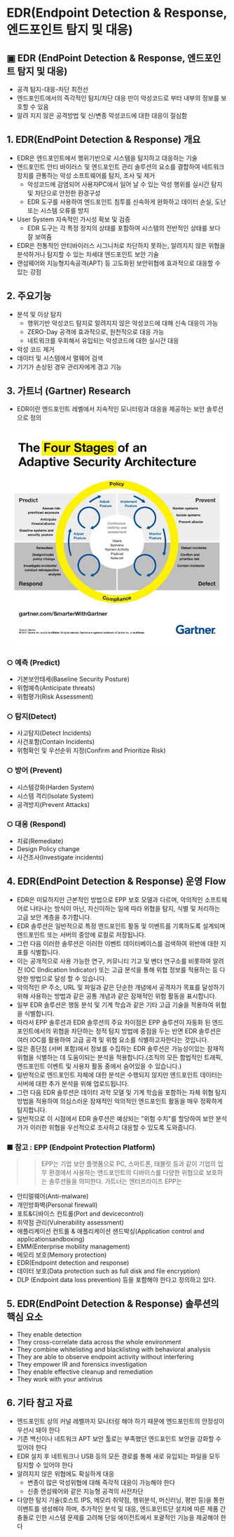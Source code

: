 # EDR(Endpoint Detection & Response, 엔드포인트 탐지 및 대응)

## ▣ EDR (EndPoint Detection & Response, 엔드포인트 탐지 및 대응)

- 공격 탐지-대응-차단 최전선
- 엔드포인트에서의 즉각적인 탐지/차단 대응 만이 악성코드로 부터 내부의 정보를 보호할 수 있음
- 알려 지지 않은 공격방법 및 신/변종 악성코드에 대한 대응이 절심함

## 1. EDR(EndPoint Detection & Response) 개요

- EDR은 엔드포인트에서 행위기반으로 시스템을 탐지하고 대응하는 기술
- 엔드포인트 안티 바이러스 및 엔드포인트 관리 솔루션의 요소를 결합하여 네트워크 장치를 관통하는 악성 소프트웨어를 탐지, 조사 및 제거
  - 악성코드에 감염되어 사용자PC에서 일어 날 수 있는 악성 행위를 실시간 탐지 및 차단으로 안전한 환경구성
  - EDR 도구를 사용하여 엔드포인트 침투를 신속하게 완화하고 데이터 손실, 도난 또는 시스템 오류를 방지
- User System 지속적인 가시성 확보 및 검증
  - EDR 도구는 각 특정 장치의 상태를 포함하여 시스템의 전반적인 상태를 보다 잘 보여줌
- EDR은 전통적인 안티바이러스 시그니처로 차단하지 못하는, 알려지지 않은 위협을 분석하거나 탐지할 수 있는 차세대 엔드포인트 보안 기술
- 랜섬웨어와 지능형지속공격(APT) 등 고도화된 보안위협에 효과적으로 대응할 수 있는 강점

## 2. 주요기능

- 분석 및 이상 탐지
  - 행위기반 악성코드 탐지로 알려지지 않은 악성코드에 대해 신속 대응이 가능
  - ZERO-Day 공격에 효과적으로, 원천적으로 대응 가능
  - 네트워크를 우회해서 유입되는 악성코드에 대한 실시간 대응
- 악성 코드 제거
- 데이터 및 시스템에서 멀웨어 검색
- 기기가 손상된 경우 관리자에게 경고 기능

## 3. 가트너 (Gartner)  Research

- EDR이란 엔드포인트 레벨에서 지속적인 모니터링과 대응을 제공하는 보안 솔루션으로 정의

![Adaptive Security Architecture](./images/AdaptiveSecurityArchitecture.jpg)

### ○ 예측 (Predict)

- 기본보안태세(Baseline Security Posture)
- 위협예측(Anticipate threats)
- 위험평가(Risk Assessment)

### ○ 탐지(Detect)

- 사고탐지(Detect Incidents)
- 사건포함(Contain Incidents)
- 위험확인 및 우선순위 지정(Confirm and Prioritize Risk)

### ○ 방어 (Prevent)

- 시스템강화(Harden System)
- 시스템 격리(Isolate System)
- 공격방지(Prevent Attacks)

### ○ 대응 (Respond)

- 치료(Remediate)
- Design Policy change
- 사건조사(Investigate incidents)

## 4. EDR(EndPoint Detection & Response) 운영 Flow

- EDR은 미묘하지만 근본적인 방법으로 EPP 보호 모델과 다르며, 악의적인 소프트웨어로 나타나는 방식이 아닌, 자신이하는 일에 따라 위협을 탐지, 식별 및 처리하는 고급 보안 계층을 추가합니다.
- EDR 솔루션은 일반적으로 특정 엔드포인트 활동 및 이벤트를 기록하도록 설계되며 엔드포인트 또는 서버의 중앙에 로컬로 저장됩니다.
- 그런 다음 이러한 솔루션은 이러한 이벤트 데이터베이스를 검색하여 위반에 대한 지표를 식별합니다.
- 이는 공개적으로 사용 가능한 연구, 커뮤니티 기고 및 벤더 연구소를 비롯하여 알려진 IOC (Indication Indicator) 또는 고급 분석을 통해 위협 정보를 적용하는 등 다양한 방법으로 달성 할 수 있습니다.
- 악의적인 IP 주소, URL 및 파일과 같은 단순한 개념에서 공격자가 목표를 달성하기 위해 사용하는 방법과 같은 공통 개념과 같은 잠재적인 위험 활동을 표시합니다.
- 일부 EDR 솔루션은 행동 분석 및 기계 학습과 같은 기타 고급 기술을 적용하여 위험을 식별합니다.
- 따라서 EPP 솔루션과 EDR 솔루션의 주요 차이점은 EPP 솔루션이 자동화 된 엔드포인트에서의 위협을 차단하는 정적 탐지 방법에 중점을 두는 반면 EDR 솔루션은 여러 IOC를 활용하여 고급 공격 및 위협 요소를 식별하고자한다는 것입니다.
- 많은 종단점 (서버 포함)에서 정보를 수집하는 EDR 솔루션은 가능성이있는 잠재적 위협을 식별하는 데 도움이되는 분석을 적용합니다.(조직의 모든 합법적인 트래픽, 엔드포인트 이벤트 및 사용자 활동 중에서 숨어있을 수 있습니다.)
- 일반적으로 엔드포인트 자체에 대한 분석은 수행되지 않지만 엔드포인트 데이터는 서버에 대한 추가 분석을 위해 업로드됩니다.
- 그런 다음 EDR 솔루션은 데이터 과학 모델 및 기계 학습을 포함하는 자체 위협 탐지 방법을 적용하여 의심스러운 잠재적인 악의적인 엔드포인트 활동을 매우 정확하게 탐지합니다.
- 일반적으로 이 시점에서 EDR 솔루션은 예상되는 "위험 수치"를 할당하여 보안 분석가가 이러한 위협을 우선적으로 조사하고 대응할 수 있도록 도와줍니다.

### ■ 참고 : EPP (Endpoint Protection Platform)

>> EPP는 기업 보안 플랫폼으로 PC, 스마트폰, 태블릿 등과 같이 기업의 업무 환경에서 사용하는 엔드포인트의 디바이스를 다양한 위협으로 보호하는 솔루션들을 의미한다.
>> 가트너는 엔터프라이즈 EPP는

- 안티멀웨어(Anti-malware)
- 개인방화벽(Personal firewall)
- 포트&디바이스 컨트롤(Port and devicecontrol)
- 취약점 관리(Vulnerability assessment)
- 애플리케이션 컨트롤 & 애플리케이션 샌드박싱(Application control and applicationsandboxing)
- EMM(Enterprise mobility management)
- 메모리 보호(Memory protection)
- EDR(Endpoint detection and response)
- 데이터 보호(Data protection such as full disk and file encryption)
- DLP (Endpoint data loss prevention) 등을 포함해야 한다고 정의하고 있다.

## 5. EDR(EndPoint Detection & Response) 솔루션의 핵심 요소

- They enable detection
- They cross-correlate data across the whole environment
- They combine whitelisting and blacklisting with behavioral analysis
- They are able to observe endpoint activity without interfering
- They empower IR and forensics investigation
- They enable effective cleanup and remediation
- They work with your antivirus

## 6. 기타 참고 자료

- 엔드포인트 상의 커널 레벨까지 모니터링 해야 하기 때문에 엔드포인트의 안정성이 우선시 돼야 한다
- 기존 백신이나 네트워크 APT 보안 툴로는 부족했던 엔드포인트 보안을 강화할 수 있어야 한다
- EDR 설치 후 네트워크나 USB 등의 모든 경로를 통해 새로 유입되는 파일을 모두 탐지할 수 있어야 한다
- 알려지지 않은 위협에도 확실하게 대응
  - 변종이 많은 악성위협에 대해 즉각적 대응이 가능해야 한다
  - 신종 랜섬웨어와 같은 지능형 공격의 사전차단
- 다양한 탐지 기술(호스트 IPS, 메모리 취약점, 행위분석, 머신러닝, 평판 등)을 통한 이벤트를 생성해야 하며, 추가적인 분석 및 대응, 엔드포인트단 설치에 따른 제품 간 충돌로 인한 시스템 문제를 고려해 단일 에이전트에서 포괄적인 기능을 제공해야 한다
